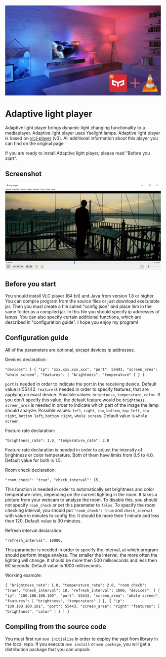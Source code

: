 ![thubmnail](doc/thumbnail.jpg)

Adaptive light player
===========

Adaptive light player brings dynamic light changing functionality to a mediaplayer.
Adaptive light player uses Yeelight lamps.
Adaptive light player is based on [vlcj-player](https://github.com/caprica/vlcj-player) (v3). All additional information about this player you can find on the original page

If you are ready to install Adaptive light player, please read "Before you start". 

Screenshot
----------

![vlcj-player](doc/screenshot.png)

Before you start
----------
You should install VLC player (64 bit) and Java from version 1.8 or higher.
You can compile program from the source files or just download executable jar.
Then you must create a file called "config.json" and place him in the same folder as a compiled jar.
In this file you should specify ip addresses of lamps.
You can also specify certain additional functions, which are described in "configuration guide".
I hope you enjoy my program!

Configuration guide
----------

All of the parameters are optional, except devices ip addresses.

Devices declaration:

`"devices": [
    {
      "ip": "xxx.xxx.xxx.xxx",
      "port": 55443,
      "screen_area": "whole screen",
      "features": [
        "brightness",
        "temperature"
      ]
    }
  ]`
  
`port` is needed in order to indicate the port in the receiving device. Default value is 55443.
`feature` is needed in order to specify features, that are applying on exact device.
Possible values: `brightness`, `temperature`, `color`. If you don't specify this value, the default feature would be `brightness`.
`screen_area` is needed in order to indicate which part of the image the lamp should analyze.
Possible values: `left`, `right`, `top`, `bottom`, `top left`, `top right`, `bottom left`, `bottom right`, `whole screen`. Default value is `whole screen`.

Feature rate declaration:

`"brightness_rate": 1.0,
"temperature_rate": 2.0`

Feature rate declaration is needed in order to adjust the intensity of brightness or color temperature. Both of them have limits from 0.5 to 4.0. Default value for both is 1.5.

Room check declaration:

`"room_check": "true",
"check_interval": 15,`

This function is needed in order to automatically set brightness and color temperature rates, depending on the current lighting in the room.
It takes a picture from your webcam to analyze the room. To disable this, you should not specify `room_check` or set this parameter to `false`.
To specify the room checking interval, you should put `"room_check": true` and `check_inerval` with value in minutes to config file. It should be more then 1 minute and less then 120.
Default value is 30 minutes.

Refresh interval declaration:

`"refresh_interval": 10000,`

This parameter is needed in order to specify the interval, at which program should perform image analyze. 
The smaller the interval, the more often the lighting will change. It should be more then 500 milliseconds and less then 60 seconds.
Default value is 1000 milliseconds.

Working example:

`{
   "brightness_rate": 1.0,
   "temperature_rate": 2.0,
   "room_check": "true",
   "check_interval": 10,
   "refresh_interval": 1000,
   "devices": [
     {
       "ip": "100.100.100.100",
       "port": 55443,
       "screen_area": "whole screen",
       "features": [
         "brightness",
         "temperature"
       ]
     },
     {
       "ip": "100.100.100.101",
       "port": 55443,
       "screen_area": "right"
       "features": [
         "brightness",
         "color"
       ]
     }
   ]
 }` 

Compiling from the source code
----------
You must first run `mvn initialize` in order to deploy the yapi from library in the local repo.
If you execute `mvn install` or `mvn package`, you will get a distribution package that you can unpack.

